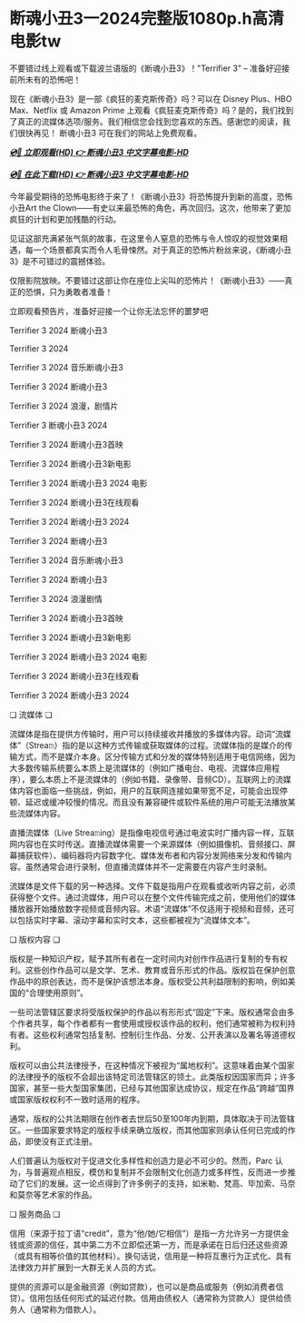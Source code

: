 # 断魂小丑3一2024完整版1080p.h高清电影tw
不要错过线上观看或下载波兰语版的《断魂小丑3》！"Terrifier 3" – 准备好迎接前所未有的恐怖吧！

现在《断魂小丑3》是一部《疯狂的麦克斯传奇》吗？可以在 Disney Plus、HBO Max、Netflix 或 Amazon Prime 上观看《疯狂麦克斯传奇》吗？是的，我们找到了真正的流媒体选项/服务。我们相信您会找到您喜欢的东西。感谢您的阅读，我们很快再见！ 断魂小丑3 可在我们的网站上免费观看。 


<p><b><I><a href="https://weflix.cloud/zh/movie/1034541/terrifier-3-gitcodezh">💿🎥 立即观看(HD) 👉 断魂小丑3 中文字幕电影-HD</a></I></b></p>

<p><b><I><a href="https://weflix.cloud/zh/movie/1034541/terrifier-3-gitcodezh">💿🎥 在此下载(HD) 👉 断魂小丑3 中文字幕电影-HD</a></I></b></p>


今年最受期待的恐怖电影终于来了！《断魂小丑3》将恐怖提升到新的高度，恐怖小丑Art the Clown——有史以来最恐怖的角色，再次回归。这次，他带来了更加疯狂的计划和更加残酷的行动。

见证这部充满紧张气氛的故事，在这里令人窒息的恐怖与令人惊叹的视觉效果相遇，每一个场景都真实而令人毛骨悚然。对于真正的恐怖片粉丝来说，《断魂小丑3》是不可错过的震撼体验。

仅限影院放映。不要错过这部让你在座位上尖叫的恐怖片！《断魂小丑3》——真正的恐惧，只为勇敢者准备！

立即观看预告片，准备好迎接一个让你无法忘怀的噩梦吧

Terrifier 3 2024 断魂小丑3

Terrifier 3 2024

Terrifier 3 2024 音乐断魂小丑3

Terrifier 3 2024 断魂小丑3

Terrifier 3 2024 浪漫，剧情片

Terrifier 3 断魂小丑3 2024

Terrifier 3 2024 断魂小丑3首映

Terrifier 3 2024 断魂小丑3新电影

Terrifier 3 2024 断魂小丑3 2024 电影

Terrifier 3 2024 断魂小丑3在线观看

Terrifier 3 2024 断魂小丑3 2024

Terrifier 3 2024 断魂小丑3

Terrifier 3 2024 音乐断魂小丑3

Terrifier 3 2024 断魂小丑3

Terrifier 3 2024 浪漫剧情

Terrifier 3 2024 断魂小丑3首映

Terrifier 3 2024 断魂小丑3新电影

Terrifier 3 2024 断魂小丑3 2024 电影

Terrifier 3 2024 断魂小丑3在线观看

Terrifier 3 2024 断魂小丑3 2024

❏ 流媒体 ❏

流媒体是指在提供方传输时，用户可以持续接收并播放的多媒体内容。动词“流媒体”（Strea𝚖）指的是以这种方式传输或获取媒体的过程。流媒体指的是媒介的传输方式，而不是媒介本身。区分传输方式和分发的媒体特别适用于电信网络，因为大多数传输系统要么本质上是流媒体的（例如广播电台、电视、流媒体应用程序），要么本质上不是流媒体的（例如书籍、录像带、音频CD）。互联网上的流媒体内容也面临一些挑战，例如，用户的互联网连接如果带宽不足，可能会出现停顿、延迟或缓冲较慢的情况。而且没有兼容硬件或软件系统的用户可能无法播放某些流媒体内容。

直播流媒体（Live Strea𝚖ing）是指像电视信号通过电波实时广播内容一样，互联网内容也在实时传送。直播流媒体需要一个来源媒体（例如摄像机、音频接口、屏幕捕获软件）、编码器将内容数字化、媒体发布者和内容分发网络来分发和传输内容。虽然通常会进行录制，但直播流媒体并不一定需要在内容产生时录制。

流媒体是文件下载的另一种选择。文件下载是指用户在观看或收听内容之前，必须获得整个文件。通过流媒体，用户可以在整个文件传输完成之前，使用他们的媒体播放器开始播放数字视频或音频内容。术语“流媒体”不仅适用于视频和音频，还可以包括实时字幕、滚动字幕和实时文本，这些都被视为“流媒体文本”。

❏ 版权内容 ❏

版权是一种知识产权，赋予其所有者在一定时间内对创作作品进行复制的专有权利。这些创作作品可以是文学、艺术、教育或音乐形式的作品。版权旨在保护创意作品中的原创表达，而不是保护该想法本身。版权受公共利益限制的影响，例如美国的“合理使用原则”。

一些司法管辖区要求将受版权保护的作品以有形形式“固定”下来。版权通常会由多个作者共享，每个作者都有一套使用或授权该作品的权利，他们通常被称为权利持有者。这些权利通常包括复制、控制衍生作品、分发、公开表演以及署名等道德权利。

版权可以由公共法律授予，在这种情况下被视为“属地权利”。这意味着由某个国家的法律授予的版权不会超出该特定司法管辖区的领土。此类版权因国家而异；许多国家，甚至一些大型国家集团，已经与其他国家达成协议，规定在作品“跨越”国界或国家版权权利不一致时适用的程序。

通常，版权的公共法期限在创作者去世后50至100年内到期，具体取决于司法管辖区。一些国家要求特定的版权手续来确立版权，而其他国家则承认任何已完成的作品，即使没有正式注册。

人们普遍认为版权对于促进文化多样性和创造力是必不可少的。然而，Parc 认为，与普遍观点相反，模仿和复制并不会限制文化创造力或多样性，反而进一步推动了它们的发展。这一论点得到了许多例子的支持，如米勒、梵高、毕加索、马奈和莫奈等艺术家的作品。

❏ 服务商品 ❏

信用（来源于拉丁语“credit”，意为“他/她/它相信”）是指一方允许另一方提供金钱或资源的信任，其中第二方不立即偿还第一方，而是承诺在日后归还这些资源（或具有相等价值的其他材料）。换句话说，信用是一种将互惠行为正式化、具有法律效力并扩展到一大群无关人员的方式。

提供的资源可以是金融资源（例如贷款），也可以是商品或服务（例如消费者信贷）。信用包括任何形式的延迟付款。信用由债权人（通常称为贷款人）提供给债务人（通常称为借款人）。
